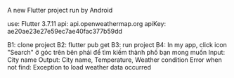 A new Flutter project run by Android

use: Flutter 3.7.11 api: api.openweathermap.org apiKey: ae20ae23e27e59ec7ae40fac377b59dd

B1: clone project
B2: flutter pub get
B3: run project
B4: In my app, click icon "Search" ở góc trên bên phải để tìm kiếm thành phố bạn mong muốn Input: City name Output: City name, Temperature, Weather condition
Error when not find: Exception to load weather data occurred





